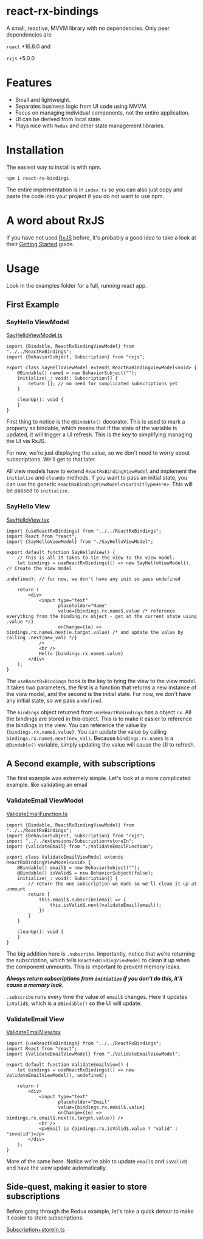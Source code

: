 # react-rx-bindings

A small, reactive, MVVM library with no dependencies. Only peer dependencies are 

`react` +16.8.0 and 

`rxjs` +5.0.0

# Features

* Small and lightweight.
* Separates business logic from UI code using MVVM.
* Focus on managing individual components, not the entire application.
* UI can be derived from local state.
* Plays nice with `Redux` and other state management libraries.

# Installation

The easiest way to install is with npm.

`npm i react-rx-bindings`

The entire implementation is in `index.ts` so you can also just copy and paste the code into your project if you do not want
to use npm.

# A word about RxJS

If you have not used [RxJS](https://rxjs.dev/) before, it's probably a good idea to take a look at their 
[Getting Started](https://rxjs.dev/guide/overview) guide.

# Usage

Look in the examples folder for a full, running react app.

## First Example
### SayHello ViewModel

[SayHelloViewModel.ts](https://github.com/seven-sevens/react-rx-bindings/blob/main/example/src/components/say-hello/SayHelloViewModel.ts)
```
import {Bindable, ReactRxBindingViewModel} from "../../ReactRxBindings";
import {BehaviorSubject, Subscription} from "rxjs";

export class SayHelloViewModel extends ReactRxBindingViewModel<void> {
    @Bindable() name$ = new BehaviorSubject("");
    initialize(_: void): Subscription[] {
        return []; // no need for complicated subscriptions yet
    }

    cleanUp(): void {
    }
}
```
First thing to notice is the `@Bindable()` decorator.  This is used to mark a property as bindable, which means that
if the state of the variable is updated, it will trigger a UI refresh.  This is the key to simplifying managing
the UI via RxJS.

For now, we're just displaying the value, so we don't need to worry about subscriptions.  We'll get to that later.

All view models have to extend `ReactRxBindingViewModel` and implement the `initialize` and `cleanUp` methods.  If you
want to pass an initial state, you can use the generic `ReactRxBindingViewModel<YourInitTypeHere>`.  This will be passed
to `initialize`.

### SayHello View



[SayHelloView.tsx](https://github.com/seven-sevens/react-rx-bindings/blob/main/example/src/components/say-hello/SayHelloView.tsx)
```
import {useReactRxBindings} from "../../ReactRxBindings";
import React from "react";
import {SayHelloViewModel} from "./SayHelloViewModel";

export default function SayHelloView() {
    // This is all it takes to tie the view to the view model.
    let bindings = useReactRxBindings(() => new SayHelloViewModel(), // Create the view model
                                                                undefined); // for now, we don't have any init so pass undefined

    return (
        <div>
            <input type="text"
                   placeholder="Name"
                   value={bindings.rx.name$.value /* reference everything from the binding.rx object - get at the current state using .value */}
                   onChange={(e) => bindings.rx.name$.next(e.target.value) /* and update the value by calling .next(new_val) */}
            />
            <br />
            Hello {bindings.rx.name$.value}
        </div>
    );
}
```

The `useReactRxBindings` hook is the key to tying the view to the view model.  It takes two parameters, the first is
a function that returns a new instance of the view model, and the second is the initial state.  For now, we don't have
any initial state, so we pass `undefined`.

The `bindings` object returned from `useReactRxBindings` has a object `rx`.  All the bindings are stored in this object.
This is to make it easier to reference the bindings in the view.  You can reference the value by `{bindings.rx.name$.value}`.
You can update the value by calling `bindings.rx.name$.next(new_val)`.  Because `bindings.rx.name$` is a `@Bindable()`
variable, simply updating the value will cause the UI to refresh.

## A Second example, with subscriptions

The first example was extremely simple.  Let's look at a more complicated example.
like validating an email

### ValidateEmail ViewModel

[ValidateEmailFunction.ts](https://github.com/seven-sevens/react-rx-bindings/blob/main/example/src/components/validate-email/ValidateEmailViewModel.ts)
```
import {Bindable, ReactRxBindingViewModel} from "../../ReactRxBindings";
import {BehaviorSubject, Subscription} from "rxjs";
import "../../extensions/Subscription+storeIn";
import {validateEmail} from "./ValidateEmailFunction";

export class ValidateEmailViewModel extends ReactRxBindingViewModel<void> {
    @Bindable() email$ = new BehaviorSubject("");
    @Bindable() isValid$ = new BehaviorSubject(false);
    initialize(_: void): Subscription[] {
        // return the one subscription we made so we'll clean it up at unmount
        return [
            this.email$.subscribe(email => {
                this.isValid$.next(validateEmail(email));
            })
        ]
    }

    cleanUp(): void {
    }
}
```

The big addition here is `.subscribe`.  Importantly, notice that we're returning the subscription, which tells
`ReactRxBindingViewModel` to clean it up when the component unmounts.  This is important to prevent memory leaks.

***Always return subscriptions from `initialize` if you don't do this, it'll cause a memory leak.***

`.subscribe` runs every time the value of `email$` changes.  Here it updates `isValid$`, which is a `@Bindable()`
so the UI will update.

### ValidateEmail View

[ValidateEmailView.tsx](https://github.com/seven-sevens/react-rx-bindings/blob/main/example/src/components/validate-email/ValidateEmailView.tsx)

```
import {useReactRxBindings} from "../../ReactRxBindings";
import React from "react";
import {ValidateEmailViewModel} from "./ValidateEmailViewModel";

export default function ValidateEmailView() {
    let bindings = useReactRxBindings(() => new ValidateEmailViewModel(), undefined);

    return (
        <div>
            <input type="text"
                   placeholder="Email"
                   value={bindings.rx.email$.value} 
                   onChange={(e) => bindings.rx.email$.next(e.target.value)} />
            <br />
            <p>Email is {bindings.rx.isValid$.value ? "valid" : "invalid"}</p>
        </div>
    );
}
```

More of the same here.  Notice we're able to update `email$` and `isValid$` and have the view update automatically.

## Side-quest, making it easier to store subscriptions

Before going through the Redux example, let's take a quick detour to make it easier to store subscriptions.

[Subscription+storeIn.ts](https://github.com/seven-sevens/react-rx-bindings/blob/main/example/src/extensions/Subscription%2BstoreIn.ts)
